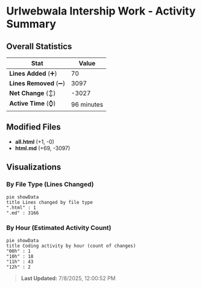 # Urlwebwala Intership Work - Activity Summary 

## Overall Statistics

| Stat                   | Value                                                             |
| ---------------------- | ----------------------------------------------------------------- |
| **Lines Added** (➕)   | 70                                          |
| **Lines Removed** (➖) | 3097                                        |
| **Net Change** (↕)    | -3027                |
| **Active Time** (⌚)   | 96 minutes |


## Modified Files
- **all.html** (+1, -0)
- **html.md** (+69, -3097)

## Visualizations

### By File Type (Lines Changed)

```mermaid
pie showData
title Lines changed by file type
".html" : 1
".md" : 3166
```

### By Hour (Estimated Activity Count)

```mermaid
pie showData
title Coding activity by hour (count of changes)
"00h" : 1
"10h" : 18
"11h" : 43
"12h" : 2
```


> **Last Updated:** 7/8/2025, 12:00:52 PM